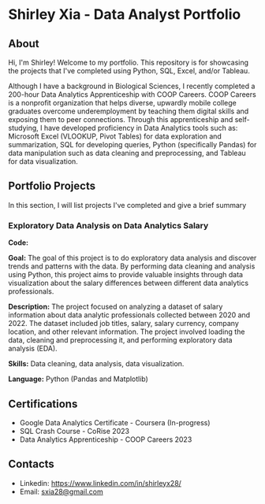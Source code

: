 # Shirley Xia - Data Analyst Portfolio

## About
Hi, I'm Shirley! Welcome to my portfolio. This repository is for showcasing the projects that I've completed using Python, SQL, Excel, and/or Tableau. 

Although I have a background in Biological Sciences, I recently completed a 200-hour Data Analytics Apprenticeship with COOP Careers. COOP Careers is a nonprofit organization that helps diverse, upwardly mobile college graduates overcome underemployment by teaching them digital skills and exposing them to peer connections. Through this apprenticeship and self-studying, I have developed proficiency in Data Analytics tools such as: Microsoft Excel (VLOOKUP, Pivot Tables) for data exploration and summarization, SQL for developing queries, Python (specifically Pandas) for data manipulation such as data cleaning and preprocessing, and Tableau for data visualization.

## Portfolio Projects
In this section, I will list projects I've completed and give a brief summary

### Exploratory Data Analysis on Data Analytics Salary
**Code:** 

**Goal:** The goal of this project is to do exploratory data analysis and discover trends and patterns with the data. By performing data cleaning and analysis using Python, this project aims to provide valuable insights through data visualization about the salary differences between different data analytics professionals.

**Description:** The project focused on analyzing a dataset of salary information about data analytic professionals collected between 2020 and 2022. The dataset included job titles, salary, salary currency, company location, and other relevant information. The project involved loading the data, cleaning and preprocessing it, and performing exploratory data analysis (EDA).

**Skills:** Data cleaning, data analysis, data visualization.

**Language:** Python (Pandas and Matplotlib)

## Certifications 
* Google Data Analytics Certificate - Coursera (In-progress)
* SQL Crash Course - CoRise 2023
* Data Analytics Apprenticeship - COOP Careers 2023

## Contacts 
* Linkedin: https://www.linkedin.com/in/shirleyx28/
* Email: sxia28@gmail.com











